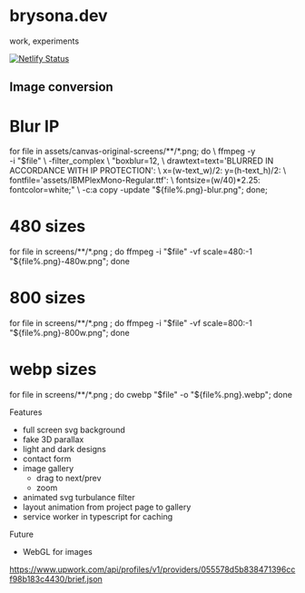 # brysona.dev
work, experiments

[![Netlify Status](https://api.netlify.com/api/v1/badges/332644c8-26a8-4f71-ae8c-8c8a9c3dce9c/deploy-status)](https://app.netlify.com/sites/cerulean-choux-149d28/deploys)

## Image conversion

# Blur IP

for file in assets/canvas-original-screens/**/*.png; do \ 
ffmpeg -y \
-i "$file" \
-filter_complex \
"boxblur=12, \
drawtext=text='BLURRED IN ACCORDANCE WITH IP PROTECTION': \
x=(w-text_w)/2: y=(h-text_h)/2: \
fontfile='assets/IBMPlexMono-Regular.ttf': \
fontsize=(w/40)*2.25: fontcolor=white;" \
-c:a copy -update "${file%.png}-blur.png";
done;

# 480 sizes
for file in screens/**/*.png ; do ffmpeg -i "$file" -vf scale=480:-1 "${file%.png}-480w.png"; done

# 800 sizes
for file in screens/**/*.png ; do ffmpeg -i "$file" -vf scale=800:-1 "${file%.png}-800w.png"; done

# webp sizes
for file in screens/**/*.png ; do cwebp "$file" -o "${file%.png}.webp"; done

Features

- full screen svg background
- fake 3D parallax
- light and dark designs
- contact form
- image gallery
  - drag to next/prev
  - zoom
- animated svg turbulance filter
- layout animation from project page to gallery
- service worker in typescript for caching

Future

- WebGL for images

https://www.upwork.com/api/profiles/v1/providers/055578d5b838471396ccf98b183c4430/brief.json